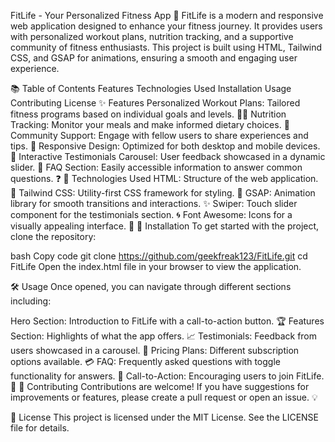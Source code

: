 FitLife - Your Personalized Fitness App 🌟
FitLife is a modern and responsive web application designed to enhance your fitness journey. It provides users with personalized workout plans, nutrition tracking, and a supportive community of fitness enthusiasts. This project is built using HTML, Tailwind CSS, and GSAP for animations, ensuring a smooth and engaging user experience.

📚 Table of Contents
Features
Technologies Used
Installation
Usage
Contributing
License
✨ Features
Personalized Workout Plans: Tailored fitness programs based on individual goals and levels. 🏋️‍♂️
Nutrition Tracking: Monitor your meals and make informed dietary choices. 🥗
Community Support: Engage with fellow users to share experiences and tips. 🤝
Responsive Design: Optimized for both desktop and mobile devices. 📱
Interactive Testimonials Carousel: User feedback showcased in a dynamic slider. 🎡
FAQ Section: Easily accessible information to answer common questions. ❓
🔧 Technologies Used
HTML: Structure of the web application. 📄
Tailwind CSS: Utility-first CSS framework for styling. 🎨
GSAP: Animation library for smooth transitions and interactions. ✨
Swiper: Touch slider component for the testimonials section. 🌀
Font Awesome: Icons for a visually appealing interface. 💎
🚀 Installation
To get started with the project, clone the repository:

bash
Copy code
git clone https://github.com/geekfreak123/FitLife.git
cd FitLife
Open the index.html file in your browser to view the application.

🛠️ Usage
Once opened, you can navigate through different sections including:

Hero Section: Introduction to FitLife with a call-to-action button. 🏆
Features Section: Highlights of what the app offers. 📈
Testimonials: Feedback from users showcased in a carousel. 💬
Pricing Plans: Different subscription options available. 💳
FAQ: Frequently asked questions with toggle functionality for answers. 📖
Call-to-Action: Encouraging users to join FitLife. 🎉
🤝 Contributing
Contributions are welcome! If you have suggestions for improvements or features, please create a pull request or open an issue. 💡

📜 License
This project is licensed under the MIT License. See the LICENSE file for details.
